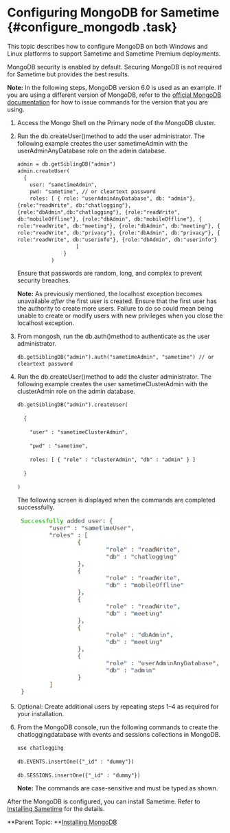 # Configuring MongoDB for Sametime {#configure_mongodb .task}

This topic describes how to configure MongoDB on both Windows and Linux platforms to support Sametime and Sametime Premium deployments.

MongoDB security is enabled by default. Securing MongoDB is not required for Sametime but provides the best results.

**Note:** In the following steps, MongoDB version 6.0 is used as an example. If you are using a different version of MongoDB, refer to the [official MongoDB documentation](https://www.mongodb.com/docs/manual/tutorial/deploy-replica-set-with-keyfile-access-control/) for how to issue commands for the version that you are using.

1.  Access the Mongo Shell on the Primary node of the MongoDB cluster.

2.  Run the db.createUser\(\)method to add the user administrator. The following example creates the user sametimeAdmin with the userAdminAnyDatabase role on the admin database.

    ``` {#codeblock_qnx_phs_nyb}
    admin = db.getSiblingDB("admin")
    admin.createUser(
      {
        user: "sametimeAdmin",
        pwd: "sametime", // or cleartext password
        roles: [ { role: "userAdminAnyDatabase", db: "admin"}, {role:"readWrite", db:"chatlogging"}, {role:"dbAdmin",db:"chatlogging"}, {role:"readWrite", db:"mobileOffline"}, {role:"dbAdmin", db:"mobileOffline"}, { role:"readWrite", db:"meeting"}, {role:"dbAdmin", db:"meeting"}, { role:"readWrite", db:"privacy"}, {role:"dbAdmin", db:"privacy"}, { role:"readWrite", db:"userinfo"}, {role:"dbAdmin", db:"userinfo"} 
                       ] 
                   }
               )
    ```

    Ensure that passwords are random, long, and complex to prevent security breaches.

    **Note:** As previously mentioned, the localhost exception becomes unavailable *after* the first user is created. Ensure that the first user has the authority to create more users. Failure to do so could mean being unable to create or modify users with new privileges when you close the localhost exception.

3.  From mongosh, run the db.auth\(\)method to authenticate as the user administrator.

    ``` {#codeblock_yrl_v3s_nyb}
    db.getSiblingDB("admin").auth("sametimeAdmin", "sametime") // or cleartext password
    ```

4.  Run the db.createUser\(\)method to add the cluster administrator. The following example creates the user sametimeClusterAdmin with the clusterAdmin role on the admin database.

    ``` {#codeblock_dhp_jks_nyb}
    db.getSiblingDB("admin").createUser( 
    
      { 
    
        "user" : "sametimeClusterAdmin", 
    
        "pwd" : "sametime",      
    
        roles: [ { "role" : "clusterAdmin", "db" : "admin" } ] 
    
      } 
    
    ) 
    ```

    The following screen is displayed when the commands are completed successfully.

    ![](Images/configure_mongodb_successmsg.png)

5.  Optional: Create additional users by repeating steps 1–4 as required for your installation.

6.  From the MongoDB console, run the following commands to create the chatloggingdatabase with events and sessions collections in MongoDB.

    ``` {#codeblock_zmb_sls_nyb}
    use chatlogging      
    
    db.EVENTS.insertOne({"_id" : "dummy"}) 
    
    db.SESSIONS.insertOne({"_id" : "dummy"}) 
    ```

    **Note:** The commands are case-sensitive and must be typed as shown.


After the MongoDB is configured, you can install Sametime. Refer to [Installing Sametime](installation_sametime.md) for the details.

**Parent Topic:  **[Installing MongoDB](installation_mongodb.md)

